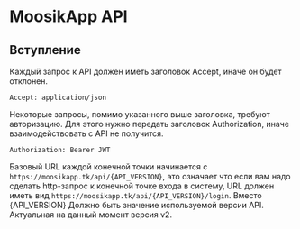 # MoosikApp API
## Вступление
Каждый запрос к API должен иметь заголовок Accept, иначе он будет отклонен.
```
Accept: application/json
```
Некоторые запросы, помимо указанного выше заголовка, требуют авторизацию. Для этого нужно передать заголовок Authorization, иначе взаимодействовать с API не получится.
```
Authorization: Bearer JWT
```
Базовый URL каждой конечной точки начинается с `https://moosikapp.tk/api/{API_VERSION}`, это означает что если вам надо сделать http-запрос к конечной точке входа в систему, URL должен иметь вид `https://moosikapp.tk/api/{API_VERSION}/login`.
Вместо {API_VERSION} Должно быть значение используемой версии API. Актуальная на данный момент версия v2.